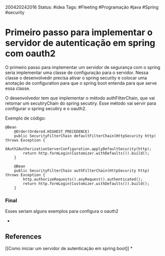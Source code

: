 
200420242016
Status: #idea
Tags: #Fleeting #Programação #java #Spring #security 
# Primeiro passo para implementar o servidor de autenticação em spring com oauth2

O primeiro passo para implementar um servidor de segurança com o spring seria implementar uma classe de configuração para o servidor. Nessa classe o desenvolvedir precisa ativar o spring security e colocar uma anotação de configuration para que o spring boot entenda para que serve essa classe.

O desenvolvedor tem que implementar o método authFilterChain, que vai retornar um secutiryChain do spring secutiry. Esse método vai servir para configurar o spring secutiry e o oauth2.

Exemplo de código:

```
@Bean
    @Order(Ordered.HIGHEST_PRECEDENCE)
    public SecurityFilterChain defaultFilterChain(HttpSecurity http) throws Exception {
        OAuth2AuthorizationServerConfiguration.applyDefaultSecurity(http);
        return http.formLogin(Customizer.withDefaults()).build();
    }

    @Bean
    public SecurityFilterChain authFilterChain(HttpSecurity http) throws Exception {
        http.authorizeRequests().anyRequest().authenticated();
        return http.formLogin(Customizer.withDefaults()).build();
    }
```


### Final
Esses seriam alguns exemplos para configura o oauth2

*
## References
[[Como iniciar um servidor de autenticação em spring boot]]
*
